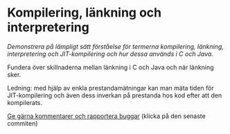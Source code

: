 # Kompilering, länkning och interpretering

_Demonstrera på lämpligt sätt förståelse för termerna kompilering,_
_länkning, interpretering och JIT-kompilering och hur dessa används i C och Java._

Fundera över skillnaderna mellan länkning i C och Java och när länkning sker.

Ledning: med hjälp av enkla prestandamätningar kan man mäta tiden för JIT-kompilering
och även dess inverkan på prestanda hos kod efter att den kompilerats.

[Ge gärna kommentarer och rapportera buggar](https://github.com/IOOPM-UU/achievements/commits/master/N40.md) (klicka på den senaste commiten)

